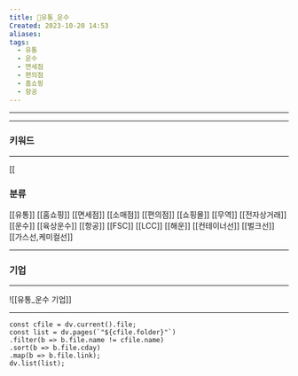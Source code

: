 ```yaml
---
title: 🚚유통_운수
Created: 2023-10-20 14:53
aliases: 
tags:
  - 유통
  - 운수
  - 면세점
  - 편의점
  - 홈쇼핑
  - 항공
---
```

***


***
### 키워드
***
[[

### 분류
[[유통]]
	[[홈쇼핑]]
	[[면세점]]
	[[소매점]]
		[[편의점]]
		[[쇼핑몰]]
	[[무역]]
	[[전자상거래]]
[[운수]]
	[[육상운수]]
	[[항공]]
		[[FSC]]
		[[LCC]]
	[[해운]]
		[[컨테이너선]]
		[[벌크선]]
		[[가스선,케미컬선]]
***
### 기업
***
![[유통_운수 기업]]

***
```dataviewjs
const cfile = dv.current().file;
const list = dv.pages(`"${cfile.folder}"`)
.filter(b => b.file.name != cfile.name)
.sort(b => b.file.cday)
.map(b => b.file.link);
dv.list(list);
```